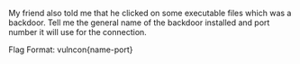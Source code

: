 My friend also told me that he clicked on some executable files which was a backdoor. Tell me the general name of the backdoor installed and port number it will use for the connection.

Flag Format: vulncon{name-port}
